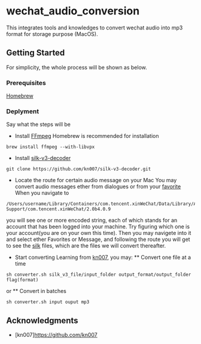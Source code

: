 # wechat_audio_conversion

This integrates tools and knowledges to convert wechat audio into mp3 format for storage purpose (MacOS).


## Getting Started

For simplicity, the whole process will be shown as below.

### Prerequisites

[Homebrew](https://brew.sh/)

### Deplyment

Say what the steps will be


* Install [FFmpeg](https://www.ffmpeg.org/)
Homebrew is recommended for installation
```
brew install ffmpeg --with-libvpx
```
* Install [silk-v3-decoder](https://github.com/kn007/silk-v3-decoder)
```
git clone https://github.com/kn007/silk-v3-decoder.git
```
* Locate the route for certain audio message on your Mac
You may convert audio messages ether from dialogues or from your [favorite](https://chinachannel.co/wechat-favorites-free-1g-of-cloud-storage-wechat-essential-tips/)
When you navigate to 
```
/Users/username/Library/Containers/com.tencent.xinWeChat/Data/Library/Application Support/com.tencent.xinWeChat/2.0b4.0.9
```
you will see one or more encoded string, each of which stands for an account that has been logged into your machine. Try figuring which one is your account(you are on your own this time).
Then you may navigete into it and select ether Favorites or Message, and following the route you will get to see the [silk](https://en.wikipedia.org/wiki/SILK) files, which are the files we will convert thereafter.

* Start converting
Learning from [kn007](https://github.com/kn007), you may:
** Convert one file at a time
```
sh converter.sh silk_v3_file/input_folder output_format/output_folder flag(format)
```
or
** Convert in batches
```
sh converter.sh input ouput mp3
```

## Acknowledgments

* [kn007]https://github.com/kn007

